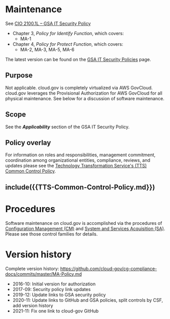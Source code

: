 # Maintenance

See [CIO 2100.1L – GSA IT Security Policy](https://www.gsa.gov/cdnstatic/CIO_2100_1L_CHGE_1_CC040905_signed_PDF_version_7-15-2019.pdf) 

* Chapter 3, _Policy for Identify Function_, which covers:
  * MA-1
* Chapter 4, _Policy for Protect Function_, which covers:
  * MA-2, MA-3, MA-5, MA-6

The latest version can be found on the [GSA IT Security Policies](https://www.gsa.gov/about-us/organization/office-of-the-chief-information-officer/chief-information-security-officer-ciso/it-security-policies) page.

## Purpose

Not applicable. cloud.gov is completely virtualized via AWS GovCloud. cloud.gov leverages the Provisional Authorization for AWS GovCloud for all physical maintenance. See below for a discussion of software maintenance.

## Scope

See the **_Applicability_** section of the GSA IT Security Policy.

## Policy overlay

For information on roles and responsibilities, management commitment, coordination among organizational entities, compliance, reviews, and updates please see the [Technology Transformation Service's (TTS) Common Control Policy](https://github.com/cloud-gov/cg-compliance-docs/blob/master/TTS-Common-Control-Policy.md).

<!-- changequote(`{{', `}}') -->
include({{TTS-Common-Control-Policy.md}})
---
# Procedures

Software maintenance on cloud.gov is accomplished via the procedures of [Configuration Management (CM)](https://github.com/cloud-gov/cg-compliance-docs/blob/master/CM-Policy.md) and [System and Services Acquisition (SA)](https://github.com/cloud-gov/compliance-docs/blob/master/SA-Policy.md). Please see those control families for details.


# Version history

Complete version history: https://github.com/cloud-gov/cg-compliance-docs/commits/master/MA-Policy.md

* 2016-10: Initial version for authorization
* 2017-09: Security policy link updates
* 2019-12: Update links to GSA security policy
* 2020-11: Update links to GitHub and GSA policies, split controls by CSF, add version history
* 2021-11: Fix one link to cloud-gov GitHub
